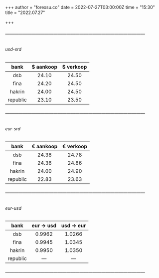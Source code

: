 +++
author = "forexsu.co"
date = 2022-07-27T03:00:00Z
time = "15:30"
title = "2022.07.27"

+++
###### ————————————————————————————————
###### usd-srd
bank|$ aankoop|$ verkoop
:-----:|:-----:|:-----:
dsb  |24.10|24.50
fina  |24.20|24.50
hakrin  |24.00|24.50
republic  |23.10|23.50
###### ————————————————————————————————
###### eur-srd
bank|€ aankoop|€ verkoop
:-----:|:-----:|:-----:
dsb  |24.38|24.78
fina  |24.36|24.86
hakrin  |24.00|24.90
republic  |22.83|23.63
###### ————————————————————————————————
###### eur-usd
bank|eur → usd|usd → eur
:-----:|:-----:|:-----:
dsb  |0.9962|1.0266
fina  |0.9945|1.0345
hakrin  |0.9950|1.0350
republic  |—|—
###### ————————————————————————————————
